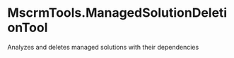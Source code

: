 # MscrmTools.ManagedSolutionDeletionTool
Analyzes and deletes managed solutions with their dependencies
